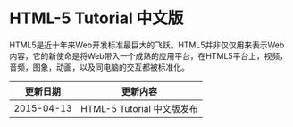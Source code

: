 #  HTML-5 Tutorial 中文版

HTML5是近十年来Web开发标准最巨大的飞跃。HTML5并非仅仅用来表示Web内容，它的新使命是将Web带入一个成熟的应用平台，在HTML5平台上，视频，音频，图象，动画，以及同电脑的交互都被标准化。

|更新日期    |更新内容
|----------|--------------------
|2015-04-13|HTML-5 Tutorial 中文版发布

